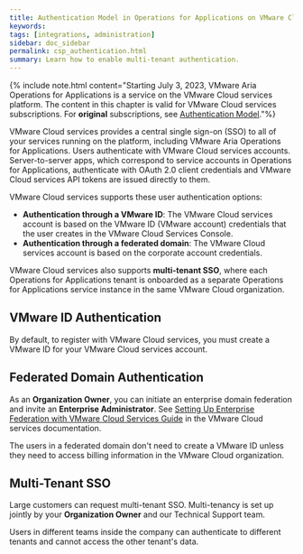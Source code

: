 ```yaml
---
title: Authentication Model in Operations for Applications on VMware Cloud Services
keywords:
tags: [integrations, administration]
sidebar: doc_sidebar
permalink: csp_authentication.html
summary: Learn how to enable multi-tenant authentication.
---
```


{% include note.html content="Starting July 3, 2023, VMware Aria Operations for Applications is a service on the VMware Cloud services platform. The content in this chapter is valid for VMware Cloud services subscriptions. For **original** subscriptions, see [Authentication Model](wavefront-authentication.html)."%}

VMware Cloud services provides a central single sign-on (SSO) to all of your services running on the platform, including VMware Aria Operations for Applications. Users authenticate with VMware Cloud services accounts. Server-to-server apps, which correspond to service accounts in Operations for Applications, authenticate with OAuth 2.0 client credentials and VMware Cloud services API tokens are issued directly to them.

VMware Cloud services supports these user authentication options:
* **Authentication through a VMware ID**: The VMware Cloud services account is based on the VMware ID (VMware account) credentials that the user creates in the VMware Cloud Services Console. 
* **Authentication through a federated domain**: The VMware Cloud services account is based on the corporate account credentials. 

VMware Cloud services also supports **multi-tenant SSO**, where each Operations for Applications tenant is onboarded as a separate Operations for Applications service instance in the same VMware Cloud organization. 

## VMware ID Authentication

By default, to register with VMware Cloud services, you must create a VMware ID for your VMware Cloud services account.

## Federated Domain Authentication

As an **Organization Owner**, you can initiate an enterprise domain federation and invite an **Enterprise Administrator**. See [Setting Up Enterprise Federation with VMware Cloud Services Guide](https://docs.vmware.com/en/VMware-Cloud-services/services/setting-up-enterprise-federation-cloud-services/GUID-76FAECB3-CFAA-461E-B9C9-2A49C39CD17F.html) in the VMware Cloud services documentation.

The users in a federated domain don't need to create a VMware ID unless they need to access billing information in the VMware Cloud organization.

## Multi-Tenant SSO

Large customers can request multi-tenant SSO. Multi-tenancy is set up jointly by your **Organization Owner** and our Technical Support team.

Users in different teams inside the company can authenticate to different tenants and cannot access the other tenant's data.
